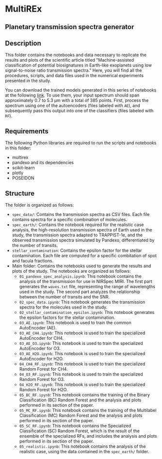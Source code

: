 # MultiREx
## Planetary transmission spectra generator

## Description

This folder contains the notebooks and data necessary to replicate the results and plots of the scientific article titled "Machine-assisted classification of potential biosignatures in Earth-like exoplanets using low signal-to-noise ratio transmission spectra." Here, you will find all the procedures, scripts, and data files used in the numerical experiments presented in the study.

You can download the trained models generated in this series of notebooks at the following [link](https://drive.google.com/drive/folders/1ozPE2qjo_8gPvC4tWKrV9OjCKKC5VEKV?usp=drive_link). To use them, your input spectrum should span approximately 0.7 to 5.3 µm with a total of 385 points. First, process the spectrum using one of the autoencoders (files labeled with `AE`), and subsequently pass this output into one of the classifiers (files labeled with `RF`).

## Requirements

The following Python libraries are required to run the scripts and notebooks in this folder:

- multirex
- pandexo and its dependencies
- scikit-learn
- plotly
- POSEIDON

## Structure

The folder is organized as follows:

- `spec_data/`: Contains the transmission spectra as CSV files. Each file contains spectra for a specific combination of molecules.
- `spec_earth/`: Contains the notebook required for the realistic case analysis, the high-resolution transmission spectra of Earth used in the study, the transmission spectra adapted to TRAPPIST-1e, and the observed transmission spectra simulated by Pandexo, differentiated by the number of transits.
- `stellar_contamination`: Contains the epsilon factor for the stellar contamination. Each file are computed for a specific combitation of spot and facula fractions.
- Main folder: Contains the notebooks used to generate the results and plots of the study. The notebooks are organized as follows:
  - `01_pandexo_spec_analysis.ipynb`: This notebook contains the analysis of the transmission for use in NIRSpec MIRI. The first part generates the `waves.txt` file, representing the range of wavelengths used in the study. The second part analyzes the relationship between the number of transits and the SNR.
  - `02_spec_data.ipynb`: This notebook generates the transmission spectra for the molecules used in the study.
  - `02_stellar_contamination_epsilon.ipynb`: This notebook generates the epsilon factors for the stellar contamination.
  - `03_AE.ipynb`: This notebook is used to train the common AutoEncoder (AE).
  - `03_AE_CH4.ipynb`: This notebook is used to train the specialized AutoEncoder for CH4.
  - `03_AE_O3.ipynb`: This notebook is used to train the specialized AutoEncoder for O3.
  - `03_AE_H2O.ipynb`: This notebook is used to train the specialized AutoEncoder for H2O.
  - `04_CH4_RF.ipynb`: This notebook is used to train the specialized Random Forest for CH4.
  - `04_O3_RF.ipynb`: This notebook is used to train the specialized Random Forest for O3.
  - `04_H2O_RF.ipynb`: This notebook is used to train the specialized Random Forest for H2O.
  - `05_BC_RF.ipynb`: This notebook contains the training of the Binary Classification (BC) Random Forest and the analysis and plots performed in its section of the paper.
  - `05_MC_RF.ipynb`: This notebook contains the training of the Multilabel Classification (MC) Random Forest and the analysis and plots performed in its section of the paper.
  - `05_SC_RF.ipynb`: This notebook contains the Specialized Classification (SC) Random Forest, which is the result of the ensemble of the specialized RFs, and includes the analysis and plots performed in its section of the paper.
  - `05_realistic.ipynb`: This notebook contains the analysis of the realistic case, using the data contained in the `spec_earth/` folder.
